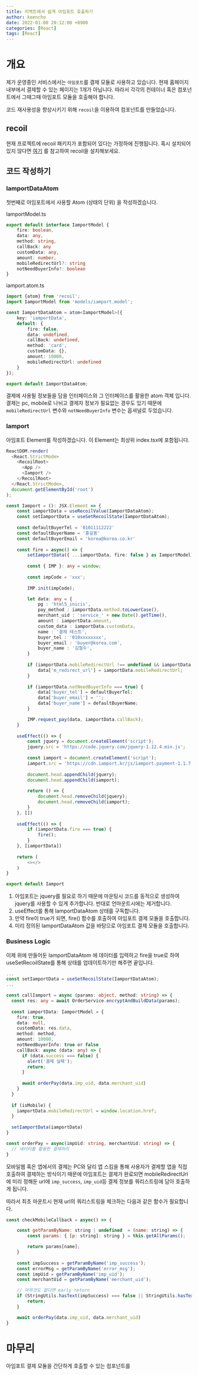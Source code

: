 ```yaml
---
title: 리액트에서 쉽게 아임포트 호출하기
author: keencho  
date: 2022-01-08 20:12:00 +0900  
categories: [React]  
tags: [React]
---
```


# **개요**
제가 운영중인 서비스에서는 `아임포트`를 결제 모듈로 사용하고 있습니다. 현재 홈페이지 내부에서 결제할 수 있는 페이지는 1개가 아닙니다. 따라서 각각의 컨테이너 혹은 컴포넌트에서 그때그때 아임포트 모듈을 호출해야 합니다.  

코드 재사용성을 향상시키기 위해 `recoil`을 이용하여 컴포넌트를 만들었습니다.  

## **recoil**  
현재 프로젝트에 recoil 패키지가 포함되어 있다는 가정하에 진행됩니다. 혹시 설치되어있지 않다면 [여기](https://recoiljs.org/ko/docs/introduction/installation/) 를 참고하여 recoil을 설치해보세요.  

## **코드 작성하기**  

### **IamportDataAtom**  
첫번째로 아임포트에서 사용할 Atom (상태의 단위) 을 작성하겠습니다.  

IamportModel.ts
```typescript
export default interface IamportModel {
	fire: boolean,
	data: any,
	method: string,
	callBack: any
	customData: any,
	amount: number,
	mobileRedirectUrl?: string
	notNeedBuyerInfo?: boolean
}
```

iamport.atom.ts
```typescript
import {atom} from 'recoil';
import IamportModel from 'models/iamport.model';

const IamportDataAtom = atom<IamportModel>({
	key: 'iamportData',
	default: {
		fire: false,
		data: undefined,
		callBack: undefined,
		method: 'card',
		customData: {},
		amount: 10000,
		mobileRedirectUrl: undefined
	}
});

export default IamportDataAtom;
```

결제에 사용될 정보들을 담을 인터페이스와 그 인터페이스를 활용한 atom 객체 입니다. 결제는 pc, mobile로 나뉘고 결제자 정보가 필요없는 경우도 있기 때문에 `mobileRedirectUrl` 변수와 `notNeedBuyerInfo` 변수는 옵셔널로 두었습니다.  

### **Iamport**  
아임포트 Element를 작성하겠습니다. 이 Element는 최상위 index.tsx에 포함됩니다.  

```typescript
ReactDOM.render(
  <React.StrictMode>
    <RecoilRoot>
      <App />
      <Iamport />
    </RecoilRoot>
  </React.StrictMode>,
  document.getElementById('root')
);
```  

```typescript
const Iamport = (): JSX.Element => {
	const iamportData = useRecoilValue(IamportDataAtom);
	const setIamportData = useSetRecoilState(IamportDataAtom);
	
	const defaultBuyerTel = '01011112222'
	const defaultBuyerName = '홍길동'
	const defaultBuyerEmail = 'korea@korea.co.kr'
	
	const fire = async() => {
		setIamportData({ ...iamportData, fire: false } as IamportModel)
		
		const { IMP }: any = window;
        
        const impCode = 'xxx';
		
		IMP.init(impCode);

		let data: any = {
			pg : 'html5_inicis',
			pay_method : iamportData.method.toLowerCase(),
			merchant_uid : 'service_' + new Date().getTime(),
			amount : iamportData.amount,
			custom_data : iamportData.customData,
			name : '결제 테스트',
			buyer_tel : '010xxxxxxxx',
			buyer_email : 'buyer@korea.com',
			buyer_name : '김철수',
		}
		
		if (iamportData.mobileRedirectUrl !== undefined && iamportData.mobileRedirectUrl.length !== 0) {
			data['m_redirect_url'] = iamportData.mobileRedirectUrl;
		}
		
		if (iamportData.notNeedBuyerInfo === true) {
			data['buyer_tel'] = defaultBuyerTel;
			data['buyer_email'] = '';
			data['buyer_name'] = defaultBuyerName;
		}

		IMP.request_pay(data, iamportData.callBack);
	}
	
	useEffect(() => {
		const jquery = document.createElement('script');
		jquery.src = 'https://code.jquery.com/jquery-1.12.4.min.js';
		
		const iamport = document.createElement('script');
		iamport.src = 'https://cdn.iamport.kr/js/iamport.payment-1.1.7.js';
		
		document.head.appendChild(jquery);
		document.head.appendChild(iamport);
		
		return () => {
			document.head.removeChild(jquery);
			document.head.removeChild(iamport);
		}
	}, [])
	
	useEffect(() => {
		if (iamportData.fire === true) {
			fire();
		}
	}, [iamportData])
	
	return (
		<></>
	)
}

export default Iamport
```  

1. 아임포트는 jquery를 필요로 하기 때문에 마운팅시 코드를 동적으로 생성하여 jquery를 사용할 수 있게 추가합니다. 반대로 언마운트시에는 제거합니다.  
2. useEffect를 통해 IamportDataAtom 상태를 구독합니다. 
3. 만약 fire이 true가 되면, fire() 함수를 호출하여 아임포트 결제 모듈을 호출합니다.  
4. 미리 정의된 IamportDataAtom 값을 바탕으로 아임포트 결제 모듈을 호출합니다.  

### **Business Logic**  
이제 위에 만들어둔 IamportDataAtom 에 데이터를 입력하고 fire을 true로 하여 useSetRecoilState를 통해 상태를 업데이트하기만 해주면 끝입니다.  

```typescript
...
const setIamportData = useSetRecoilState(IamportDataAtom);
...

const callIamport = async (params: object, method: string) => {
  const res: any = await OrderService.encryptAndBuildData(params);
  
  const iamportData: IamportModel = {
    fire: true,
    data: null,
    customData: res.data,
    method: method,
    amount: 10000,
    notNeedBuyerInfo: true or false
    callBack: async (data: any) => {
      if (data.success === false) {
        alert('결제 실패');
        return;
      }
      
      await orderPay(data.imp_uid, data.merchant_uid)
    }
  }
  
  if (isMobile) {
    iamportData.mobileRedirectUrl = window.location.href;
  }
  
  setIamportData(iamportData)
}

const orderPay = async(impUid: string, merchantUid: string) => {
  // 데이터를 활용한 결제처리
}
```  

모바일웹 혹은 앱에서의 결제는 PC와 달리 앱 스킴을 통해 사용자가 결제할 앱을 직접 호출하여 결제하는 방식이기 때문에 아임포트는 결제가 완료되면 mobileRedirectUrl 에 미리 정해둔 url에 `imp_success`, `imp_uid`등 결제 정보를 쿼리스트링에 담아 호출하게 됩니다.  

따라서 최초 마운트시 현재 url의 쿼리스트링을 체크하는 다음과 같은 함수가 필요합니다.  

```javascript
const checkMobileCallback = async() => {

    const getParamByName: string | undefined  = (name: string) => {
        const params: { [p: string]: string } = this.getAllParams();

        return params[name];
    }
    
    const impSuccess = getParamByName('imp_success');
    const errorMsg = getParamByName('error_msg');
    const impUid = getParamByName('imp_uid');
    const merchantUid = getParamByName('merchant_uid');

    // 아무것도 없다면 early return
    if (StringUtils.hasText(impSuccess) === false || StringUtils.hasText(impUid) === false || StringUtils.hasText(merchantUid) === false) {
        return;
    }

    await orderPay(data.imp_uid, data.merchant_uid)
}

```  

# **마무리**  
아임포트 결제 모듈을 간단하게 호출할 수 있는 컴포넌트를 


